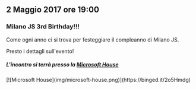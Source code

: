 ## 2 Maggio  2017 ore 19:00
### Milano JS 3rd Birthday!!!

Come ogni anno ci si trova per festeggiare il compleanno di Milano JS.

Presto i dettagli sull'evento!


##### L'incontro si terrà presso la [Microsoft House](http://www.microsofthouse.it/)

<div class="frame">
  [![Microsoft House](img/microsoft-house.png)](https://binged.it/2o5Hmdg)
</div>
